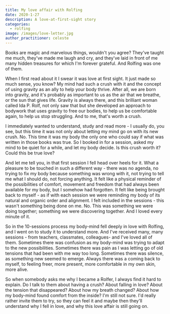```yaml
---
title: My love affair with Rolfing
date: 2020-1-27
description: A love-at-first-sight story
categories:
  - rolfing
image: /images/love-letter.jpg
author_practitioner: celeste
---
```


Books are magic and marvelous things, wouldn't you agree? They've taught me much, they've made me laugh and cry, and
they've laid in front of me many hidden treasures for which I'm forever grateful. And Rolfing was one of them.

When I first read about it I swear it was love at first sight. It just made so much sense, you know? My mind had such a
crush with it and the concept of using gravity as an ally to help your body thrive. After all, we are born into gravity,
and it's probably as important to us as the air that we breathe, or the sun that gives life. Gravity is always there,
and this brilliant woman called Ida P. Rolf, not only saw that but she developed an approach to bodywork that uses
gravity to free our bodies, to help us be comfortable again, to help us stop struggling. And to me, that's worth a
crush.

I immediately wanted to understand, study and read more - I usually do, you see, but this time it was not only about
letting my mind go on with its new crush. No. This time it was my body the only one who could say if what was written in
those books was true. So I booked in for a session, asked my mind to be quiet for a while, and let my body decide. Is
this crush worth it? Could this be true love?

And let me tell you, in that first session I fell head over heels for it. What a pleasure to be touched in such a
different way - there was no agenda, no trying to fix my body because something was wrong with it, not trying to tell me
what I should do, not forcing anything. It felt like a physical reminder of the possibilities of comfort, movement and
freedom that had always been available for my body, but I somehow had forgotten. It felt like being brought back to
myself - as if with each session we were reminding my body of its natural and organic order and alignment. I felt
included in the sessions - this wasn't something being done on me. No. This was something we were doing together;
something we were discovering together. And I loved every minute of it.

So in the 10-sessions process my body-mind fell deeply in love with Rolfing, and I went on to study it to understand
more. And I've received many, many sessions - from teachers, classmates, colleagues- and I've loved all of them.
Sometimes there was confusion as my body-mind was trying to adapt to the new possibilities. Sometimes there was pain as
I was letting go of old tensions that had been with me way too long. Sometimes there was silence, as something new
seemed to emerge. Always there was a coming back to myself, to feeling freer, more present, more comfortable in my own
skin, more alive.

So when somebody asks me why I became a Rolfer, I always find it hard to explain. Do I talk to them about having a
crush? About falling in love? About the tension that disappeared? About how my breath changed? About how my body-mind
found comfort from the inside? I'm still not sure. I'd really rather invite them to try, so they can feel it and maybe
then they'll understand why I fell in love, and why this love affair is still going on.
